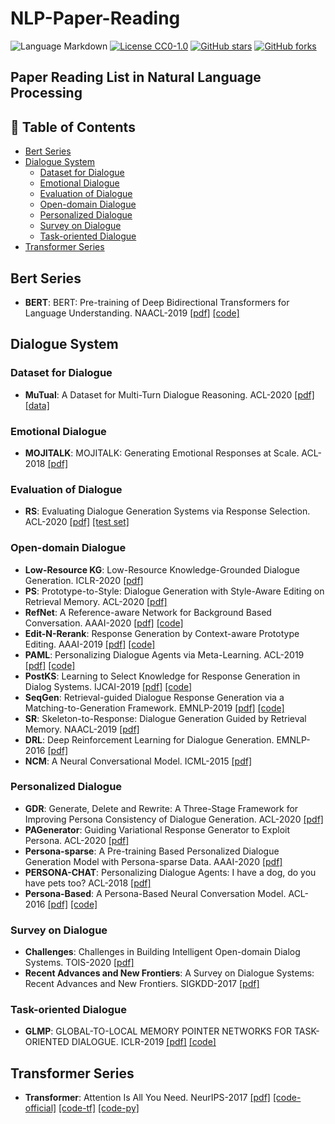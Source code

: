 # NLP-Paper-Reading

![Language Markdown](https://img.shields.io/badge/Language-Markdown-red)
[![License CC0-1.0](https://img.shields.io/badge/License-CC0--1.0-blue.svg)](https://github.com/imrdon/nlp-paper-reading/blob/master/LICENSE)
[![GitHub stars](https://img.shields.io/github/stars/imrdon/nlp-paper-reading.svg?style=social&label=Star&maxAge=10)](https://github.com/imrdon/nlp-paper-reading/stargazers/)
[![GitHub forks](https://img.shields.io/github/forks/imrdon/nlp-paper-reading?style=social&label=Fork&maxAge=10)](https://github.com/imrdon/nlp-paper-reading/network/members/)

## Paper Reading List in Natural Language Processing  

## 🧐 Table of Contents

- [Bert Series](#bert-series)
- [Dialogue System](#dialogue-system)
    - [Dataset for Dialogue](#dataset-for-dialogue)
    - [Emotional Dialogue](#emotional-dialogue)
    - [Evaluation of Dialogue](#evaluation-of-dialogue) 
    - [Open-domain Dialogue](#open-domain-dialogue)
    - [Personalized Dialogue](#personalized-dialogue)  
    - [Survey on Dialogue](#survey-on-dialogue)
    - [Task-oriented Dialogue](#task-oriented-dialogue)  
- [Transformer Series](#transformer-series)

## Bert Series

* **BERT**: BERT: Pre-training of Deep Bidirectional Transformers for Language Understanding. NAACL-2019 [[pdf]](https://www.aclweb.org/anthology/N19-1423) [[code]](https://github.com/google-research/bert)

## Dialogue System

### Dataset for Dialogue

* **MuTual**: A Dataset for Multi-Turn Dialogue Reasoning. ACL-2020 [[pdf]](https://arxiv.org/pdf/2004.04494.pdf) [[data]](https://github.com/Nealcly/MuTual)  

### Emotional Dialogue

* **MOJITALK**: MOJITALK: Generating Emotional Responses at Scale. ACL-2018 [[pdf]](https://www.aclweb.org/anthology/P18-1104.pdf)

### Evaluation of Dialogue

* **RS**: Evaluating Dialogue Generation Systems via Response Selection. ACL-2020 [[pdf]](https://www.aclweb.org/anthology/2020.acl-main.55.pdf) [[test set]](https://github.com/cl-tohoku/eval-via-selection)

### Open-domain Dialogue

* **Low-Resource KG**: Low-Resource Knowledge-Grounded Dialogue Generation. ICLR-2020 [[pdf]](https://arxiv.org/pdf/2002.10348.pdf)
* **PS**: Prototype-to-Style: Dialogue Generation
with Style-Aware Editing on Retrieval Memory. ACL-2020 [[pdf]](https://arxiv.org/pdf/2004.02214.pdf)
* **RefNet**: A Reference-aware Network for Background Based Conversation. AAAI-2020 [[pdf]](https://arxiv.org/pdf/1908.06449.pdf) [[code]](https://github.com/ChuanMeng/RefNet)
* **Edit-N-Rerank**: Response Generation by Context-aware Prototype Editing. AAAI-2019 [[pdf]](https://arxiv.org/pdf/1806.07042.pdf) [[code]](https://github.com/MarkWuNLP/ResponseEdit)
* **PAML**: Personalizing Dialogue Agents via Meta-Learning. ACL-2019 [[pdf]](https://www.aclweb.org/anthology/P19-1542.pdf) [[code]](https://github.com/HLTCHKUST/PAML)
* **PostKS**: Learning to Select Knowledge for Response Generation in Dialog Systems. IJCAI-2019 [[pdf]](https://www.ijcai.org/proceedings/2019/0706.pdf) [[code]](https://github.com/bzantium/Posterior-Knowledge-Selection)
* **SeqGen**: Retrieval-guided Dialogue Response Generation via a Matching-to-Generation Framework. EMNLP-2019 [[pdf]](https://www.aclweb.org/anthology/D19-1195.pdf) [[code]](https://github.com/jcyk/seqgen)
* **SR**: Skeleton-to-Response: Dialogue Generation Guided by Retrieval Memory. NAACL-2019 [[pdf]](https://www.aclweb.org/anthology/N19-1124.pdf)
* **DRL**: Deep Reinforcement Learning for Dialogue Generation. EMNLP-2016 [[pdf]](https://www.aclweb.org/anthology/D16-1127.pdf)
* **NCM**: A Neural Conversational Model. ICML-2015 [[pdf]](https://arxiv.org/pdf/1506.05869.pdf)

### Personalized Dialogue

* **GDR**: Generate, Delete and Rewrite: A Three-Stage Framework for Improving Persona Consistency of Dialogue Generation. ACL-2020 [[pdf]](https://arxiv.org/pdf/2004.07672.pdf)
* **PAGenerator**: Guiding Variational Response Generator to Exploit Persona. ACL-2020 [[pdf]](https://www.aclweb.org/anthology/2020.acl-main.7.pdf)
* **Persona-sparse**: A Pre-training Based Personalized Dialogue Generation Model with Persona-sparse Data. AAAI-2020 [[pdf]](https://arxiv.org/pdf/1911.04700.pdf)
* **PERSONA-CHAT**: Personalizing Dialogue Agents: I have a dog, do you have pets too? ACL-2018 [[pdf]](https://www.aclweb.org/anthology/P18-1205.pdf)
* **Persona-Based**: A Persona-Based Neural Conversation Model. ACL-2016 [[pdf]](https://www.aclweb.org/anthology/P16-1094.pdf) [[code]](https://github.com/fionn-mac/A-Persona-Based-Neural-Conversation-Model)

### Survey on Dialogue

* **Challenges**: Challenges in Building Intelligent Open-domain Dialog Systems. TOIS-2020 [[pdf]](https://arxiv.org/pdf/1905.05709.pdf)
* **Recent Advances and New Frontiers**: A Survey on Dialogue Systems: Recent Advances and New Frontiers. SIGKDD-2017 [[pdf]](https://www.kdd.org/exploration_files/19-2-Article3.pdf)

### Task-oriented Dialogue

* **GLMP**: GLOBAL-TO-LOCAL MEMORY POINTER NETWORKS
FOR TASK-ORIENTED DIALOGUE. ICLR-2019 [[pdf]](https://arxiv.org/pdf/1901.04713.pdf) [[code]](https://github.com/jasonwu0731/GLMP)

## Transformer Series

* **Transformer**: Attention Is All You Need. NeurIPS-2017 [[pdf]](http://papers.nips.cc/paper/7181-attention-is-all-you-need.pdf) [[code-official]](https://github.com/tensorflow/tensor2tensor) [[code-tf]](https://github.com/Kyubyong/transformer) [[code-py]](https://github.com/jadore801120/attention-is-all-you-need-pytorch)